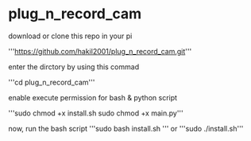 # plug_n_record_cam
download or clone this repo in your pi

'''https://github.com/hakil2001/plug_n_record_cam.git'''

enter the dirctory by using this commad

'''cd plug_n_record_cam'''

enable execute  permission for bash & python script

'''sudo chmod +x install.sh
sudo chmod +x main.py'''

now, run the bash script 
'''sudo bash install.sh  '''
or
'''sudo ./install.sh'''

